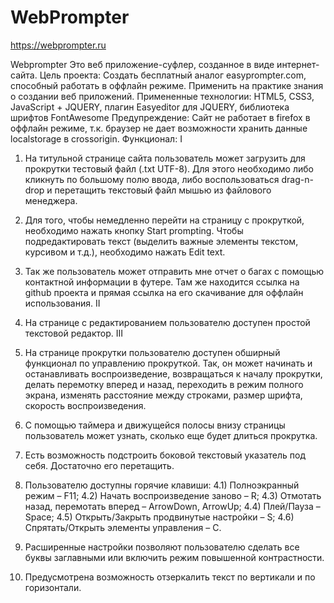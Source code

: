 # WebPrompter
https://webprompter.ru


Webprompter
Это веб приложение-суфлер, созданное в виде интернет-сайта.
Цель проекта:
Создать бесплатный аналог easyprompter.com, способный работать в оффлайн режиме. Применить на практике знания о создании веб приложений. 
Примененные технологии:
	HTML5, CSS3, JavaScript + JQUERY, плагин Easyeditor для JQUERY, библиотека шрифтов FontAwesome
Предупреждение:
	Сайт не работает в firefox в оффлайн режиме, т.к. браузер не дает возможности хранить данные localstorage в crossorigin.
Функционал:
I
  1)	На титульной странице сайта пользователь может загрузить для прокрутки тестовый файл (.txt UTF-8). Для этого необходимо либо кликнуть по большому полю ввода, либо воспользоваться drag-n-drop и перетащить текстовый файл мышью из файлового менеджера.
  2)	Для того, чтобы немедленно перейти на страницу с прокруткой, необходимо нажать кнопку Start prompting. Чтобы подредактировать текст (выделить важные элементы текстом, курсивом и т.д.), необходимо нажать Edit text.
  3)	Так же пользователь может отправить мне отчет о багах с помощью контактной информации в футере. Там же находится ссылка на github проекта и прямая ссылка на его скачивание для оффлайн использования.
II
  1)	На странице с редактированием пользователю доступен простой текстовой редактор.
III
  1)	На странице прокрутки пользователю доступен обширный функционал по управлению прокруткой. Так, он может начинать и останавливать воспроизведение, возвращаться к началу прокрутки, делать перемотку вперед и назад, переходить в режим полного экрана, изменять расстояние между строками, размер шрифта, скорость воспроизведения.
  2)	С помощью таймера и движущейся полосы внизу страницы пользователь может узнать, сколько еще будет длиться прокрутка.
  3)	Есть возможность подстроить боковой текстовый указатель под себя. Достаточно его перетащить.
  4)	Пользователю доступны горячие клавиши:
    4.1) Полноэкранный режим – F11;
    4.2) Начать воспроизведение заново – R;
    4.3) Отмотать назад, перемотать вперед – ArrowDown, ArrowUp;
    4.4) Плей/Пауза – Space;
    4.5) Открыть/Закрыть продвинутые настройки – S;
    4.6) Спрятать/Открыть элементы управления – C.












1) Расширенные настройки позволяют пользователю сделать все буквы заглавными или включить режим повышенной контрастности.
2) Предусмотрена возможность отзеркалить текст по вертикали и по горизонтали.
